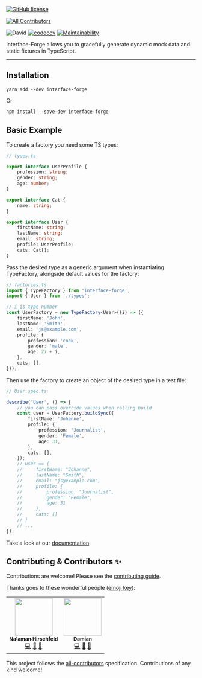 [![GitHub license](https://img.shields.io/github/license/Goldziher/interfaceForge)](https://github.com/Goldziher/interfaceForge/blob/main/LICENSE)

<!-- ALL-CONTRIBUTORS-BADGE:START - Do not remove or modify this section -->

[![All Contributors](https://img.shields.io/badge/all_contributors-2-orange.svg?style=flat-square)](#contributors-)

<!-- ALL-CONTRIBUTORS-BADGE:END -->

![David](https://img.shields.io/david/Goldziher/interfaceForge)
[![codecov](https://codecov.io/gh/Goldziher/interfaceForge/branch/main/graph/badge.svg?token=1QdttZtggc)](https://codecov.io/gh/Goldziher/interfaceForge)
[![Maintainability](https://api.codeclimate.com/v1/badges/1fe90a85d374b3d38d9c/maintainability)](https://codeclimate.com/github/Goldziher/interfaceForge/maintainability)

Interface-Forge allows you to gracefully generate dynamic mock data and static fixtures in TypeScript.

---

## Installation

```shell
yarn add --dev interface-forge
```

Or

```shell
npm install --save-dev interface-forge
```

## Basic Example

To create a factory you need some TS types:

```typescript
// types.ts

export interface UserProfile {
    profession: string;
    gender: string;
    age: number;
}

export interface Cat {
    name: string;
}

export interface User {
    firstName: string;
    lastName: string;
    email: string;
    profile: UserProfile;
    cats: Cat[];
}
```

Pass the desired type as a generic argument when instantiating TypeFactory, alongside default values for the factory:

```typescript
// factories.ts
import { TypeFactory } from 'interface-forge';
import { User } from './types';

// i is type number
const UserFactory = new TypeFactory<User>((i) => ({
    firstName: 'John',
    lastName: 'Smith',
    email: 'js@example.com',
    profile: {
        profession: 'cook',
        gender: 'male',
        age: 27 + i,
    },
    cats: [],
}));
```

Then use the factory to create an object of the desired type in a test file:

```typescript
// User.spec.ts

describe('User', () => {
    // you can pass override values when calling build
    const user = UserFactory.buildSync({
        firstName: 'Johanne',
        profile: {
            profession: 'Journalist',
            gender: 'Female',
            age: 31,
        },
        cats: [],
    });
    // user == {
    //     firstName: "Johanne",
    //     lastName: "Smith",
    //     email: "js@example.com",
    //     profile: {
    //         profession: "Journalist",
    //         gender: "Female",
    //         age: 31
    //     },
    //     cats: []
    // }
    // ...
});
```

Take a look at our [documentation](docs).

## Contributing & Contributors ✨

Contributions are welcome! Please see the [contributing guide](CONTRIBUTING.md).

Thanks goes to these wonderful people ([emoji key](https://allcontributors.org/docs/en/emoji-key)):

<!-- ALL-CONTRIBUTORS-LIST:START - Do not remove or modify this section -->
<!-- prettier-ignore-start -->
<!-- markdownlint-disable -->
<table>
  <tr>
    <td align="center"><a href="https://www.linkedin.com/in/nhirschfeld/"><img src="https://avatars.githubusercontent.com/u/30733348?v=4?s=100" width="100px;" alt=""/><br /><sub><b>Na'aman Hirschfeld</b></sub></a><br /><a href="https://github.com/Na'aman Hirschfeld/Interface Forge/commits?author=Goldziher" title="Code">💻</a> <a href="https://github.com/Na'aman Hirschfeld/Interface Forge/commits?author=Goldziher" title="Documentation">📖</a> <a href="#maintenance-Goldziher" title="Maintenance">🚧</a></td>
    <td align="center"><a href="https://github.com/dkress59"><img src="https://avatars.githubusercontent.com/u/28515387?v=4?s=100" width="100px;" alt=""/><br /><sub><b>Damian</b></sub></a><br /><a href="https://github.com/Na'aman Hirschfeld/Interface Forge/commits?author=dkress59" title="Code">💻</a> <a href="https://github.com/Na'aman Hirschfeld/Interface Forge/commits?author=dkress59" title="Documentation">📖</a> <a href="#maintenance-dkress59" title="Maintenance">🚧</a></td>
  </tr>
</table>

<!-- markdownlint-restore -->
<!-- prettier-ignore-end -->

<!-- ALL-CONTRIBUTORS-LIST:END -->

This project follows the [all-contributors](https://github.com/all-contributors/all-contributors) specification. Contributions of any kind welcome!
